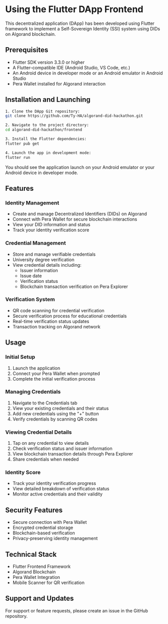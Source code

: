 # Using the Flutter DApp Frontend

This decentralized application (DApp) has been developed using Flutter framework to implement a Self-Sovereign Identity (SSI) system using DIDs on Algorand blockchain.

## Prerequisites

- Flutter SDK version 3.3.0 or higher
- A Flutter-compatible IDE (Android Studio, VS Code, etc.)
- An Android device in developer mode or an Android emulator in Android Studio
- Pera Wallet installed for Algorand interaction

## Installation and Launching

```bash
1. Clone the DApp Git repository:
git clone https://github.com/Ty-HA/algorand-did-hackathon.git

2. Navigate to the project directory:
cd algorand-did-hackathon/frontend

3. Install the Flutter dependencies:
flutter pub get

4. Launch the app in development mode:
flutter run
```

You should see the application launch on your Android emulator or your Android device in developer mode.

## Features

### Identity Management
- Create and manage Decentralized Identifiers (DIDs) on Algorand
- Connect with Pera Wallet for secure blockchain interactions
- View your DID information and status
- Track your identity verification score

### Credential Management
- Store and manage verifiable credentials
- University degree verification
- View credential details including:
  - Issuer information
  - Issue date
  - Verification status
  - Blockchain transaction verification on Pera Explorer

### Verification System
- QR code scanning for credential verification
- Secure verification process for educational credentials
- Real-time verification status updates
- Transaction tracking on Algorand network

## Usage

### Initial Setup
1. Launch the application
2. Connect your Pera Wallet when prompted
3. Complete the initial verification process

### Managing Credentials
1. Navigate to the Credentials tab
2. View your existing credentials and their status
3. Add new credentials using the "+" button
4. Verify credentials by scanning QR codes

### Viewing Credential Details
1. Tap on any credential to view details
2. Check verification status and issuer information
3. View blockchain transaction details through Pera Explorer
4. Share credentials when needed

### Identity Score
- Track your identity verification progress
- View detailed breakdown of verification status
- Monitor active credentials and their validity

## Security Features
- Secure connection with Pera Wallet
- Encrypted credential storage
- Blockchain-based verification
- Privacy-preserving identity management

## Technical Stack
- Flutter Frontend Framework
- Algorand Blockchain
- Pera Wallet Integration
- Mobile Scanner for QR verification

## Support and Updates
For support or feature requests, please create an issue in the GitHub repository.
